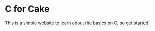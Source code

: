 <h1>C for Cake</h1>

<p>This is a simple website to learn about the basics on C, so <a href="/docs/intro">get started!</a></p>

